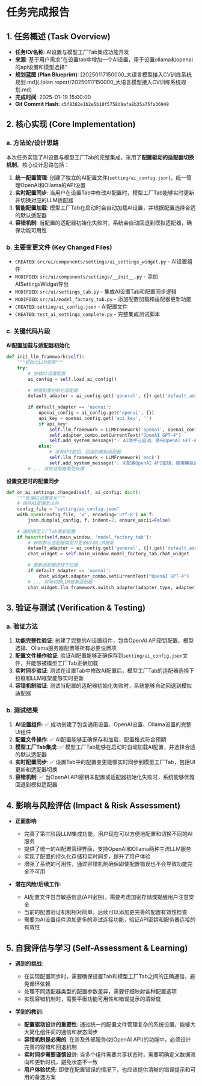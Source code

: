 # 任务完成报告

## 1. 任务概述 (Task Overview)

* **任务ID/名称**: AI设置与模型工厂Tab集成功能开发
* **来源**: 基于用户需求"在设置tab中增加一个AI设置，用于设置ollama和openai的api设置和模型选择"
* **规划蓝图 (Plan Blueprint)**: [20250117150000_大语言模型接入CV训练系统规划.md](./plan report/20250117150000_大语言模型接入CV训练系统规划.md)
* **完成时间**: 2025-01-19 15:00:00
* **Git Commit Hash**: `c5f8382e1b2e5b10f5758d9afa8b35a75fa36948`

## 2. 核心实现 (Core Implementation)

### a. 方法论/设计思路

本次任务实现了AI设置与模型工厂Tab的完整集成，采用了**配置驱动的适配器切换机制**。核心设计思路包括：

1. **统一配置管理**: 创建了独立的AI配置文件(`setting/ai_config.json`)，统一管理OpenAI和Ollama的API设置
2. **实时配置同步**: 当用户在设置Tab中修改AI配置时，模型工厂Tab能够实时更新并切换对应的LLM适配器
3. **智能配置加载**: 模型工厂Tab在启动时会自动加载AI设置，并根据配置选择合适的默认适配器
4. **容错机制**: 当配置的适配器初始化失败时，系统会自动回退到模拟适配器，确保功能可用性

### b. 主要变更文件 (Key Changed Files)

* `CREATED`: `src/ui/components/settings/ai_settings_widget.py` - AI设置组件
* `MODIFIED`: `src/ui/components/settings/__init__.py` - 添加AISettingsWidget导出
* `MODIFIED`: `src/ui/settings_tab.py` - 集成AI设置Tab和配置同步逻辑
* `MODIFIED`: `src/ui/model_factory_tab.py` - 添加配置加载和适配器更新功能
* `CREATED`: `setting/ai_config.json` - AI配置文件
* `CREATED`: `test_ai_settings_complete.py` - 完整集成测试脚本

### c. 关键代码片段

**AI配置加载与适配器初始化**
```python
def init_llm_framework(self):
    """初始化LLM框架"""
    try:
        # 加载AI设置配置
        ai_config = self.load_ai_config()
        
        # 根据配置初始化适配器
        default_adapter = ai_config.get('general', {}).get('default_adapter', 'mock')
        
        if default_adapter == 'openai':
            openai_config = ai_config.get('openai', {})
            api_key = openai_config.get('api_key', '')
            if api_key:
                self.llm_framework = LLMFramework('openai', openai_config)
                self.adapter_combo.setCurrentText("OpenAI GPT-4")
                self.add_system_message("✅ AI助手已启动，使用OpenAI GPT-4")
            else:
                # 没有API密钥，回退到模拟适配器
                self.llm_framework = LLMFramework('mock')
                self.add_system_message("⚠️ 未配置OpenAI API密钥，使用模拟适配器")
        # ... 其他适配器类型处理
```

**设置变更时的配置同步**
```python
def on_ai_settings_changed(self, ai_config: dict):
    """处理AI设置变化"""
    # 保存AI配置到文件
    config_file = "setting/ai_config.json"
    with open(config_file, 'w', encoding='utf-8') as f:
        json.dump(ai_config, f, indent=2, ensure_ascii=False)
    
    # 通知模型工厂Tab更新配置
    if hasattr(self.main_window, 'model_factory_tab'):
        # 获取默认适配器类型并更新UI和LLM框架
        default_adapter = ai_config.get('general', {}).get('default_adapter', 'mock')
        chat_widget = self.main_window.model_factory_tab.chat_widget
        
        # 更新适配器选择下拉框
        if default_adapter == 'openai':
            chat_widget.adapter_combo.setCurrentText("OpenAI GPT-4")
        # ... 实际切换LLM框架适配器
        chat_widget.llm_framework.switch_adapter(adapter_type, adapter_config)
```

## 3. 验证与测试 (Verification & Testing)

### a. 验证方法

1. **功能完整性验证**: 创建了完整的AI设置组件，包含OpenAI API密钥配置、模型选择、Ollama服务器配置等所有必要设置项
2. **配置文件操作验证**: 验证AI配置能够正确保存到`setting/ai_config.json`文件，并能够被模型工厂Tab正确加载
3. **实时同步验证**: 测试在设置Tab中修改AI配置后，模型工厂Tab的适配器选择下拉框和LLM框架能够实时更新
4. **容错机制验证**: 测试当配置的适配器初始化失败时，系统能够自动回退到模拟适配器

### b. 测试结果

1. **AI设置组件**: ✅ 成功创建了包含通用设置、OpenAI设置、Ollama设置的完整UI组件
2. **配置文件操作**: ✅ AI配置能够正确保存和加载，配置格式符合预期
3. **模型工厂Tab集成**: ✅ 模型工厂Tab能够在启动时自动加载AI配置，并选择合适的默认适配器
4. **实时配置同步**: ✅ 设置Tab中的配置变更能够实时同步到模型工厂Tab，包括UI更新和适配器切换
5. **容错机制**: ✅ 当OpenAI API密钥未配置或适配器初始化失败时，系统能够优雅回退到模拟适配器

## 4. 影响与风险评估 (Impact & Risk Assessment)

* **正面影响**: 
  - 完善了第三阶段LLM集成功能，用户现在可以方便地配置和切换不同的AI服务
  - 提供了统一的AI配置管理界面，支持OpenAI和Ollama两种主流LLM服务
  - 实现了配置的持久化存储和实时同步，提升了用户体验
  - 增强了系统的可用性，通过容错机制确保即使配置错误也不会导致功能完全不可用

* **潜在风险/后续工作**: 
  - AI配置文件包含敏感信息(API密钥)，需要考虑加密存储或提醒用户注意安全
  - 当前的配置验证机制相对简单，后续可以添加更完善的配置有效性检查
  - 需要为AI设置组件添加更多的测试连接功能，验证API密钥和服务器连接的有效性

## 5. 自我评估与学习 (Self-Assessment & Learning)

* **遇到的挑战**: 
  - 在实现配置同步时，需要确保设置Tab和模型工厂Tab之间的正确通信，避免循环依赖
  - 处理不同适配器类型的配置参数差异，需要仔细映射各种配置选项
  - 实现容错机制时，需要平衡功能可用性和错误提示的清晰度

* **学到的教训**: 
  - **配置驱动设计的重要性**: 通过统一的配置文件管理复杂的系统设置，能够大大简化组件间的通信和状态同步
  - **容错机制是必需的**: 在涉及外部服务(如OpenAI API)的功能中，必须设计完善的容错和回退机制
  - **实时同步需要谨慎设计**: 当多个组件需要共享状态时，需要明确定义数据流向和更新时机，避免状态不一致
  - **用户体验优先**: 即使在配置错误的情况下，也应该提供清晰的错误提示和可用的备选方案 